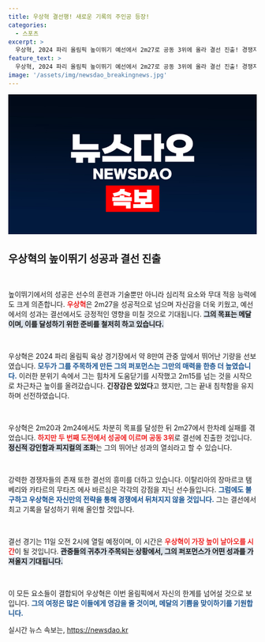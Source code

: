 ```yaml
---
title: 우상혁 결선행! 새로운 기록의 주인공 등장!
categories:
  - 스포츠
excerpt: >
  우상혁, 2024 파리 올림픽 높이뛰기 예선에서 2m27로 공동 3위에 올라 결선 진출! 경쟁자들을 제치고 메달 기대감을 높인 그의 도전, 11일이 기다려진다.
feature_text: >
  우상혁, 2024 파리 올림픽 높이뛰기 예선에서 2m27로 공동 3위에 올라 결선 진출! 경쟁자들을 제치고 메달 기대감을 높인 그의 도전, 11일이 기다려진다.
image: '/assets/img/newsdao_breakingnews.jpg'
---
```


<p><img src="/assets/img/newsdao_breakingnews.jpg" alt="pcversion 속보" /></p>

<h2 data-ke-size="size26">우상혁의 높이뛰기 성공과 결선 진출</h2>

<p data-ke-size="size16">&nbsp;</p>

<p>높이뛰기에서의 성공은 선수의 훈련과 기술뿐만 아니라 심리적 요소와 무대 적응 능력에도 크게 의존합니다. <b><span style="color: #ee2323;">우상혁</span></b>은 2m27을 성공적으로 넘으며 자신감을 더욱 키웠고, 예선에서의 성과는 결선에서도 긍정적인 영향을 미칠 것으로 기대됩니다. <b><span style="background-color: #21538527;">그의 목표는 메달이며, 이를 달성하기 위한 준비를 철저히 하고 있습니다.</span></b></p>

<p data-ke-size="size16">&nbsp;</p>

<p>우상혁은 2024 파리 올림픽 육상 경기장에서 약 8만여 관중 앞에서 뛰어난 기량을 선보였습니다. <b><span style="color: #1a5490;">모두가 그를 주목하게 만든 그의 퍼포먼스는 그만의 매력을 한층 더 높였습니다.</span></b> 이러한 분위기 속에서 그는 힘차게 도움닫기를 시작했고 2m15를 넘는 것을 시작으로 차근차근 높이를 올려갔습니다. <b>긴장감은 있었다</b>고 했지만, 그는 끝내 침착함을 유지하며 선전하였습니다.</p>

<p data-ke-size="size16">&nbsp;</p>

<p>우상혁은 2m20과 2m24에서도 차분히 목표를 달성한 뒤 2m27에서 한차례 실패를 겪었습니다. <b><span style="color: #ee2323;">하지만 두 번째 도전에서 성공에 이르며 공동 3위</span></b>로 결선에 진출한 것입니다. <b><span style="background-color: #21538527;">정신적 강인함과 피지컬의 조화</span></b>는 그의 뛰어난 성과의 열쇠라고 할 수 있습니다.</p>

<p data-ke-size="size16">&nbsp;</p>

<p>강력한 경쟁자들의 존재 또한 결선의 흥미를 더하고 있습니다. 이탈리아의 장마르코 탬베리와 카타르의 무타즈 에사 바르심은 각각의 강점을 지닌 선수들입니다. <b><span style="color: #1a5490;">그럼에도 불구하고 우상혁은 자신만의 전략을 통해 경쟁에서 뒤처지지 않을 것입니다.</span></b> 그는 결선에서 최고 기록을 달성하기 위해 올인할 것입니다.</p>

<p data-ke-size="size16">&nbsp;</p>

<p>결선 경기는 11일 오전 2시에 열릴 예정이며, 이 시간은 <b><span style="color: #ee2323;">우상혁이 가장 높이 날아오를 시간</span></b>이 될 것입니다. <b><span style="background-color: #21538527;">관중들의 귀추가 주목되는 상황에서, 그의 퍼포먼스가 어떤 성과를 가져올지 기대됩니다.</span></b></p>

<p data-ke-size="size16">&nbsp;</p>

<p>이 모든 요소들이 결합되어 우상혁은 이번 올림픽에서 자신의 한계를 넘어설 것으로 보입니다. <b><span style="color: #1a5490;">그의 여정은 많은 이들에게 영감을 줄 것이며, 메달의 기쁨을 맞이하기를 기원합니다.</span></b></p>
실시간 뉴스 속보는, <a href="https://newsdao.kr" rel="dofollow">https://newsdao.kr</a>


